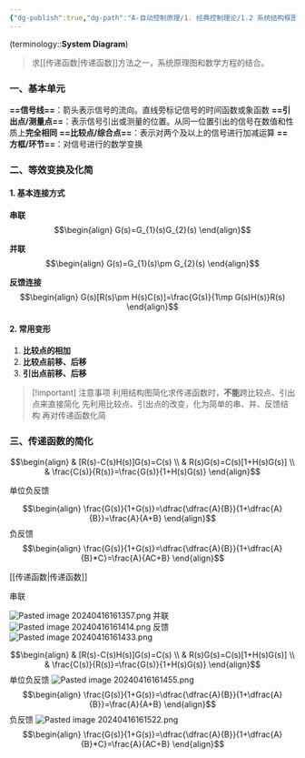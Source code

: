```yaml
---
{"dg-publish":true,"dg-path":"A-自动控制原理/1. 经典控制理论/1.2 系统结构框图.md","tags":["Graph"],"permalink":"/A-自动控制原理/1. 经典控制理论/1.2 系统结构框图/","dgPassFrontmatter":true,"noteIcon":"","created":"2024-09-04T11:59:55.897+08:00","updated":"2025-04-14T11:46:41.608+08:00"}
---
```



(terminology::**System  Diagram**)
>  求[[传递函数\|传递函数]]方法之一，系统原理图和数学方程的结合。
### 一、基本单元
**==信号线==**：箭头表示信号的流向。直线旁标记信号的时间函数或象函数
**==引出点/测量点==**：表示信号引出或测量的位置。从同一位置引出的信号在数值和性质上**完全相同**
**==比较点/综合点==**：表示对两个及以上的信号进行加减运算
**==方框/环节==**：对信号进行的数学变换

### 二、等效变换及化简
#### 1. 基本连接方式
**串联**
$$\begin{align}
G(s)=G_{1}(s)G_{2}(s)
\end{align}$$

**并联**
$$\begin{align}
G(s)=G_{1}(s)\pm G_{2}(s)
\end{align}$$

**反馈连接**
$$\begin{align}
G(s)[R(s)\pm H(s)C(s)]=\frac{G(s)}{1\mp G(s)H(s)}R(s)
\end{align}$$

#### 2. 常用变形
1. **比较点的相加**
2. **比较点前移、后移**
3. **引出点前移、后移**

>[!important] 注意事项
>利用结构图简化求传递函数时，**不能**跨比较点、引出点来直接简化
>先利用比较点、引出点的改变，化为简单的串、并、反馈结构
>再对传递函数化简

### 三、传递函数的简化

$$\begin{align}
 & [R(s)-C(s)H(s)]G(s)=C(s) \\
 & R(s)G(s)=C(s)[1+H(s)G(s)] \\
 & \frac{C(s)}{R(s)}=\frac{G(s)}{1+H(s)G(s)}
\end{align}$$

单位负反馈

$$\begin{align}
\frac{G(s)}{1+G(s)}=\dfrac{\dfrac{A}{B}}{1+\dfrac{A}{B}}=\frac{A}{A+B}
\end{align}$$
负反馈
$$\begin{align}
\frac{G(s)}{1+G(s)}=\dfrac{\dfrac{A}{B}}{1+\dfrac{A}{B}*C}=\frac{A}{AC+B}
\end{align}$$

[[传递函数\|传递函数]]

串联

![Pasted image 20240416161357.png](/img/user/Functional%20files/Photo%20Resources/Pasted%20image%2020240416161357.png)
并联
![Pasted image 20240416161414.png](/img/user/Functional%20files/Photo%20Resources/Pasted%20image%2020240416161414.png)
反馈
![Pasted image 20240416161433.png](/img/user/Functional%20files/Photo%20Resources/Pasted%20image%2020240416161433.png)

$$\begin{align}
 & [R(s)-C(s)H(s)]G(s)=C(s) \\
 & R(s)G(s)=C(s)[1+H(s)G(s)] \\
 & \frac{C(s)}{R(s)}=\frac{G(s)}{1+H(s)G(s)}
\end{align}$$
单位负反馈
![Pasted image 20240416161455.png](/img/user/Functional%20files/Photo%20Resources/Pasted%20image%2020240416161455.png)
$$\begin{align}
\frac{G(s)}{1+G(s)}=\dfrac{\dfrac{A}{B}}{1+\dfrac{A}{B}}=\frac{A}{A+B}
\end{align}$$
负反馈
![Pasted image 20240416161522.png](/img/user/Functional%20files/Photo%20Resources/Pasted%20image%2020240416161522.png)
$$\begin{align}
\frac{G(s)}{1+G(s)}=\dfrac{\dfrac{A}{B}}{1+\dfrac{A}{B}*C}=\frac{A}{AC+B}
\end{align}$$
